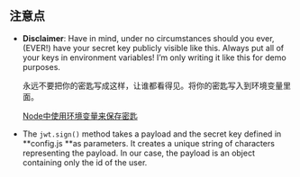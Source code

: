 ## 注意点

* **Disclaimer**: Have in mind, under no circumstances should you ever, (EVER!) have your secret key publicly visible like this. Always put all of your keys in environment variables! I’m only writing it like this for demo purposes.

  永远不要把你的密匙写成这样，让谁都看得见。将你的密匙写入到环境变量里面。

  [Node中使用环境变量来保存密匙](https://hackernoon.com/how-to-use-environment-variables-keep-your-secret-keys-safe-secure-8b1a7877d69c)

* The `jwt.sign()` method takes a payload and the secret key defined in **config.js **as parameters. It creates a unique string of characters representing the payload. In our case, the payload is an object containing only the id of the user.

